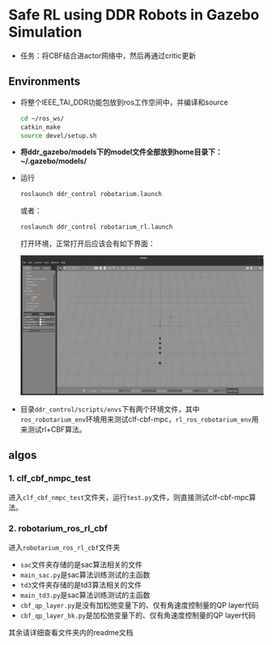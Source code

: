 # Safe RL using DDR Robots in Gazebo Simulation

- 任务：将CBF结合进actor网络中，然后再通过critic更新


## Environments

- 将整个IEEE_TAI_DDR功能包放到ros工作空间中，并编译和source

  ```bash
  cd ~/ros_ws/
  catkin_make
  source devel/setup.sh
  ```

- **将ddr_gazebo/models下的model文件全部放到home目录下：~/.gazebo/models/**

- 运行

  ```bash
  roslaunch ddr_control robotarium.launch
  ```
  或者：
  ```bash
  roslaunch ddr_control robotarium_rl.launch
  ```
  打开环境，正常打开后应该会有如下界面：

  <img src="./ddr_gazebo/worlds/2022-03-11_20-04.png" alt="world" style="zoom:150%;" />

- 目录`ddr_control/scripts/envs`下有两个环境文件，其中`ros_robotarium_env`环境用来测试clf-cbf-mpc，`rl_ros_robotarium_env`用来测试rl+CBF算法。

## algos

### 1. clf_cbf_nmpc_test

进入`clf_cbf_nmpc_test`文件夹，运行`test.py`文件，则直接测试clf-cbf-mpc算法。

### 2. robotarium_ros_rl_cbf

进入`robotarium_ros_rl_cbf`文件夹

- `sac`文件夹存储的是sac算法相关的文件
- `main_sac.py`是sac算法训练测试的主函数
- `td3`文件夹存储的是td3算法相关的文件
- `main_td3.py`是sac算法训练测试的主函数
- `cbf_qp_layer.py`是没有加松弛变量下的、仅有角速度控制量的QP layer代码
- `cbf_qp_layer_bk.py`是加松弛变量下的、仅有角速度控制量的QP layer代码

其余请详细查看文件夹内的readme文档